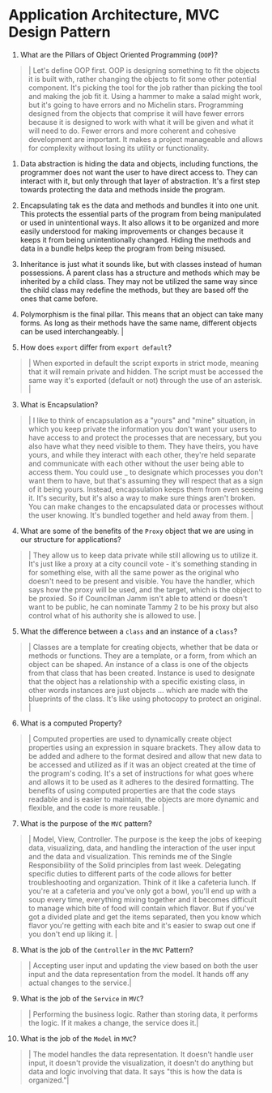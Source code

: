 # Application Architecture, MVC Design Pattern
01. What are the Pillars of Object Oriented Programming (`OOP`)?
  
  > | Let's define OOP first. OOP is designing something to fit the objects it is built with, rather changing the objects to fit some other potential component. It's picking the tool for the job rather than picking the tool and making the job fit it. Using a hammer to make a salad might work, but it's going to have errors and no Michelin stars. Programming designed from the objects that comprise it will have fewer errors because it is designed to work with what it will be given and what it will need to do. Fewer errors and more coherent and cohesive development are important. It makes a project manageable and allows for complexity without losing its utility or functionality. 
  
  1. Data abstraction is hiding the data and objects, including functions, the programmer does not want the user to have direct access to. They can interact with it, but only through that layer of abstraction. It's a first step towards protecting the data and methods inside the program.
  
  2. Encapsulating tak  es the data and methods and bundles it into one unit. This protects the essential parts of the program from being manipulated or used in unintentional ways. It also allows it to be organized and more easily understood for making improvements or changes because it keeps it from being unintentionally changed. Hiding the methods and data in a bundle helps keep the program from being misused. 
  
  3. Inheritance is just what it sounds like, but with classes instead of human possessions. A parent class has a structure and methods which may be inherited by a child class. They may not be utilized the same way since the child class may redefine the methods, but they are based off the ones that came before. 
  
  4. Polymorphism is the final pillar. This means that an object can take many forms. As long as their methods have the same name, different objects can be used interchangeably. |

02. How does `export` differ from `export default`?
  
  > | When exported in default the script exports in strict mode, meaning that it will remain private and hidden. The script must be accessed the same way it's exported (default or not) through the use of an asterisk. |

03. What is Encapsulation?
  
  > | I like to think of encapsulation as a "yours" and "mine" situation, in which you keep private the information you don't want your users to have access to and protect the processes that are necessary, but you also have what they need visible to them. They have theirs, you have yours, and while they interact with each other, they're held separate and communicate with each other without the user being able to access them. You could use _ to designate which processes you don't want them to have, but that's assuming they will respect that as a sign of it being yours. Instead, encapsulation keeps them from even seeing it. It's security, but it's also a way to make sure things aren't broken. You can make changes to the encapsulated data or processes without the user knowing. It's bundled together and held away from them. |

04. What are some of the benefits of the `Proxy` object that we are using in our structure for applications?
  
  > | They allow us to keep data private while still allowing us to utilize it.  It's just like a proxy at a city council vote - it's something standing in for something else, with all the same power as the original who doesn't need to be present and visible. You have the handler, which says how the proxy will be used, and the target, which is the object to be proxied. So if Councilman Jamm isn't able to attend or doesn't want to be public, he can nominate Tammy 2 to be his proxy but also control what of his authority she is allowed to use. |

05. What the difference between a `class` and an instance of a `class`?
  
  > | Classes are a template for creating objects, whether that be data or methods or functions. They are a template, or a form, from which an object can be shaped. An instance of a class is one of the objects from that class that has been created. Instance is used to designate that the object has a relationship with a specific existing class, in other words instances are just objects ... which are made with the blueprints of the class. It's like using photocopy to protect an original. |

06. What is a computed Property?
  
  > | Computed properties are used to dynamically create object properties using an expression in square brackets. They allow data to be added and adhere to the format desired and allow that new data to be accessed and utilized as if it was an object created at the time of the program's coding. It's a set of instructions for what goes where and allows it to be used as it adheres to the desired formatting. The benefits of using computed properties are that the code stays readable and is easier to maintain, the objects are more dynamic and flexible, and the code is more reusable. |

07. What is the purpose of the `MVC` pattern?
  
  > | Model, View, Controller. The purpose is the keep the jobs of keeping data, visualizing, data, and handling the interaction of the user input and the data and visualization. This reminds me of the Single Responsibility of the Solid principles from last week. Delegating specific duties to different parts of the code allows for better troubleshooting and organization. Think of it like a cafeteria lunch. If you're at a cafeteria and you've only got a bowl, you'll end up with a soup every time, everything mixing together and it becomes difficult to manage which bite of food will contain which flavor. But if you've got a divided plate and get the items separated, then you know which flavor you're getting with each bite and it's easier to swap out one if you don't end up liking it. |

08. What is the job of the `Controller` in the `MVC` Pattern?
  
  > | Accepting user input and updating the view based on both the user input and the data representation from the model. It hands off any actual changes to the service.|

09. What is the job of the `Service` in `MVC`?
  
  > | Performing the business logic. Rather than storing data, it performs the logic. If it makes a change, the service does it.|

10. What is the job of the `Model` in `MVC`?
  
  > | The model handles the data representation. It doesn't handle user input, it doesn't provide the visualization, it doesn't do anything but data and logic involving that data. It says "this is how the data is organized."|
